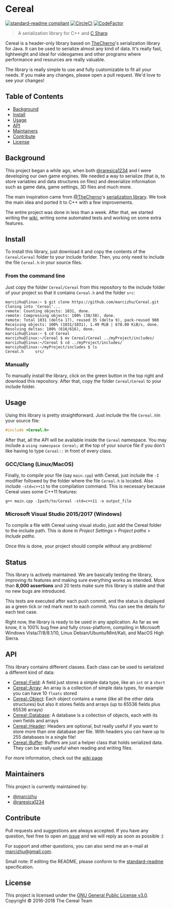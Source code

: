 # Cereal

[![standard-readme compliant](https://img.shields.io/badge/standard--readme-OK-green.svg?style=flat-square)](https://github.com/RichardLitt/standard-readme)
[![CircleCI](https://circleci.com/gh/marcizhu/Cereal/tree/master.svg?style=svg)](https://circleci.com/gh/marcizhu/Cereal/tree/master)
[![CodeFactor](https://www.codefactor.io/repository/github/marcizhu/cereal/badge)](https://www.codefactor.io/repository/github/marcizhu/cereal)

> A serialization library for C++ and [C Sharp](https://github.com/marcizhu/Cereal-CSharp/)

Cereal is a header-only library based on [TheCherno](https://github.com/thecherno/)'s
 serialization library for Java. It can be used to serialize almost any kind of data. It's really fast, lightweight and ideal for videogames and other programs where performance and resources are really valuable.
 
The library is really simple to use and fully customizable to fit all your needs. If you make any changes, please open a pull request. We'd love to see your changes!

## Table of Contents
- [Background](#background)
- [Install](#install)
- [Usage](#usage)
- [API](#api)
- [Maintainers](#maintainers)
- [Contribute](#contribute)
- [License](#license)

## Background
This project began a while ago, when both [@raresica1234](https://github.com/raresica1234) and I were developing our own game engines. We needed a way to serialize (that is, to store variables and data structures on files) and deserialize information such as game data, game settings, 3D files and much more.

The main inspiration came from [@TheCherno](https://github.com/TheCherno)'s [serialization library](https://github.com/TheCherno/JavaSerialization). We took the main idea and ported it to C++ with a few improvements.

The entire project was done in less than a week. After that, we started writing the [wiki](https://github.com/marcizhu/Cereal/wiki), writing some automated tests and working on some extra features.

## Install
To install this library, just download it and copy the contents of the `Cereal/Cereal` folder to your include forlder. Then, you only need to include the file `Cereal.h` in your source files.

### From the command line
Just copy the folder `Cereal/Cereal` from this repository to the include folder of your project so that it contains `Cereal.h` and the folder `src`:

```console
marcizhu@linux:~ $ git clone https://github.com/marcizhu/Cereal.git
Cloning into 'Cereal'...
remote: Counting objects: 1031, done.
remote: Compressing objects: 100% (38/38), done.
remote: Total 1031 (delta 17), reused 35 (delta 9), pack-reused 980
Receiving objects: 100% (1031/1031), 1.49 MiB | 678.00 KiB/s, done.
Resolving deltas: 100% (616/616), done.
marcizhu@linux:~ $ cd Cereal
marcizhu@linux:~/Cereal $ mv Cereal/Cereal ../myProject/includes/
marcizhu@linux:~/Cereal $ cd ../myProject/includes/
marcizhu@linux:~/myProject/includes $ ls
Cereal.h     src/
```

### Manually
To manually install the library, click on the green button in the top right and download this repository. After that, copy the folder `Cereal/Cereal` to your include folder.

## Usage
Using this library is pretty straightforward. Just include the file `Cereal.h`in your source file:

```cpp
#include <Cereal.h>
```

After that, all the API will be available inside the `Cereal` namespace. You may include a `using namespace Cereal;` at the top of your source file if you don't like having to type `Cereal::` in front of every class.

### GCC/Clang (Linux/MacOS)
Finally, to compile your file (say `main.cpp`) with Cereal, just include the `-I` modifier followed by the folder where the file `Cereal.h` is located. Also include `-std=c++11` to the compilation command. This is necessary because Cereal uses some C++11 features:

```console
g++ main.cpp -Ipath/to/Cereal -std=c++11 -o output_file
```

### Microsoft Visual Studio 2015/2017 (Windows)
To compile a file with Cereal using visual studio, just add the Cereal folder to the include path. This is done in _Project Settings_ > _Project paths_ > _Include paths_.

Once this is done, your project should compile without any problems!

## Status
This library is actively maintained. We are basically testing the library, improving its features and making sure everything works as intended. More than **8,000 assertions** and 20 tests make sure this library is stable and that no new bugs are introduced.

This tests are executed after each push commit, and the status is displayed as a green tick or red mark next to each commit. You can see the details for each test case.

Right now, the library is ready to be used in any application. As far as we know, it is 100% bug free and fully cross-platform, compiling in Microsoft Windows Vista/7/8/8.1/10, Linux Debian/Ubuntu/Mint/Kali, and MacOS High Sierra.

## API
This library contains different classes. Each class can be used to serialized a different kind of data:

 - [Cereal::Field](https://github.com/marcizhu/Cereal/wiki/Fields): A field just stores a simple data type, like an `int` or a `short`
 - [Cereal::Array](https://github.com/marcizhu/Cereal/wiki/Arrays): An array is a collection of simple data types, for example you can have 10 `floats` stored
 - [Cereal::Object](https://github.com/marcizhu/Cereal/wiki/Objects): Each object contains a name (like all the other data structures) but also it stores fields and arrays (up to 65536 fields plus 65536 arrays)
 - [Cereal::Database](https://github.com/marcizhu/Cereal/wiki/Databases): A database is a collection of objects, each with its own fields and arrays
 - [Cereal::Header](https://github.com/marcizhu/Cereal/wiki/Headers): Headers are optional, but really useful if you want to store more than one database per file. With headers you can have up to 255 databases in a single file!
 - [Cereal::Buffer](https://github.com/marcizhu/Cereal/wiki/Buffers): Buffers are just a helper class that holds serialized data. They can be really useful when reading and writing files.
 
For more information, check out the [wiki page](https://github.com/marcizhu/Cereal/wiki)

## Maintainers
This project is currently maintained by:

- [@marcizhu](https://github.com/marcizhu)
- [@raresica1234](https://github.com/raresica1234)

## Contribute
Pull requests and suggestions are always accepted. If you have any question, feel free to open an [issue](https://github.com/marcizhu/Cereal/issues) and we will reply as soon as possible :)

For support and other questions, you can also send me an e-mail at marcizhu@gmail.com.

Small note: If editing the README, please conform to the [standard-readme](https://github.com/RichardLitt/standard-readme) specification.

## License
This project is licensed under the [GNU General Public License v3.0](https://github.com/marcizhu/Cereal/blob/master/LICENSE.txt). Copyright © 2016-2018 The Cereal Team
